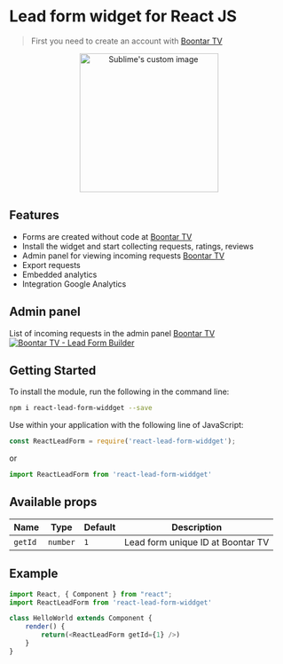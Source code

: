 # Lead form widget for React JS
> First you need to create an account with [Boontar TV](https://boontar.tv)

<p align="center">
  <img width="250" height="auto" src="https://boontarcloud.azureedge.net/others/react-lead-form-widget-phone.png" alt="Sublime's custom image"/>
</p>

## Features
 - Forms are created without code at [Boontar TV](https://boontar.tv)
 - Install the widget and start collecting requests, ratings, reviews
 - Admin panel for viewing incoming requests [Boontar TV](https://boontar.tv)
 - Export requests
 - Embedded analytics
 - Integration Google Analytics

## Admin panel
List of incoming requests in the admin panel [Boontar TV](https://boontar.tv)
[![Boontar TV - Lead Form Builder](https://boontarcloud.azureedge.net/others/react-lead-form-widget.png)](https://boontarcloud.azureedge.net/others/react-lead-form-widget.png)
 
## Getting Started
To install the module, run the following in the command line:
```bash
npm i react-lead-form-widdget --save
```
Use within your application with the following line of JavaScript:
```js
const ReactLeadForm = require('react-lead-form-widdget');
```
or
```js
import ReactLeadForm from 'react-lead-form-widdget'
```
## Available props
| Name | Type | Default | Description |
| ------ | ------ | ------ | ------ |
| `getId` | `number` | `1` | Lead form unique ID at Boontar TV |
## Example
```js
import React, { Component } from "react";
import ReactLeadForm from 'react-lead-form-widdget'

class HelloWorld extends Component {
    render() {
        return(<ReactLeadForm getId={1} />)
    }
}
```
